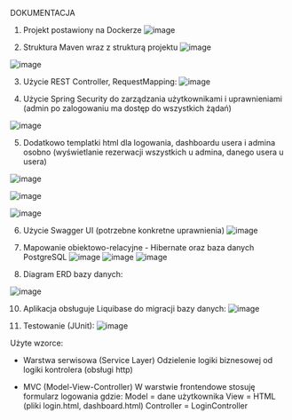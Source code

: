 DOKUMENTACJA

1. Projekt postawiony na Dockerze
![image](https://github.com/user-attachments/assets/85e1b024-bbef-4e91-8f08-870748c61166)

2. Struktura Maven wraz z strukturą projektu
![image](https://github.com/user-attachments/assets/d38cadcb-3d7e-44ef-a35a-e3fdc3c6e7b6)

![image](https://github.com/user-attachments/assets/eb617e83-8070-4463-b02d-7b12fff226e9)


3. Użycie REST Controller, RequestMapping:
![image](https://github.com/user-attachments/assets/5ff0c905-979a-45d0-bae2-d0b5af9a1960)


4. Użycie Spring Security do zarządzania użytkownikami i uprawnieniami
(admin po zalogowaniu ma dostęp do wszystkich żądań)

![image](https://github.com/user-attachments/assets/088c4a5d-9907-4b5f-99e3-82eb67dd5825)


5. Dodatkowo templatki html dla logowania, dashboardu usera i admina osobno
(wyświetlanie rezerwacji wszystkich u admina, danego usera u usera)

![image](https://github.com/user-attachments/assets/76f0792f-b1bb-479c-b8aa-93f2d7ba5de3)

![image](https://github.com/user-attachments/assets/abe4483a-c8b7-4c2b-b432-e25bed533345)

![image](https://github.com/user-attachments/assets/283978a4-4b6e-41d2-8837-0b2d61cd240d)



6. Użycie Swagger UI (potrzebne konkretne uprawnienia)
![image](https://github.com/user-attachments/assets/7ce7836d-3261-4aef-b5ac-f98074bb148d)


7. Mapowanie obiektowo-relacyjne - Hibernate oraz baza danych PostgreSQL
![image](https://github.com/user-attachments/assets/632cbb10-26dc-4a4a-b222-7d06d2ffdb96)
![image](https://github.com/user-attachments/assets/7bc4dd5f-d56a-4407-b3f7-a4dd46e3d0d4)
![image](https://github.com/user-attachments/assets/a9d1fbc9-7fa5-4931-b6de-27666bd5d123)


8. Diagram ERD bazy danych:

![image](https://github.com/user-attachments/assets/b1221456-4217-41d7-8798-7c5cf924d306)


10. Aplikacja obsługuje Liquibase do migracji bazy danych:
![image](https://github.com/user-attachments/assets/1280c474-52e1-4457-a7f3-4abc562518a9)


11. Testowanie (JUnit):
![image](https://github.com/user-attachments/assets/e5a4170d-cdfa-4a2b-bdb9-297c4201747f)


Użyte wzorce:

- Warstwa serwisowa (Service Layer)
Odzielenie logiki biznesowej od logiki kontrolera (obsługi http)

- MVC (Model-View-Controller)
W warstwie frontendowe stosuję formularz logowania gdzie:
Model = dane użytkownika
View = HTML (pliki login.html, dashboard.html)
Controller = LoginController
